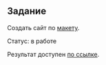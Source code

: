 ## Задание

Создать сайт по [макету](https://www.figma.com/file/7XhT5EWfZX0W6ohgd57Pny/shop).

Статус: в работе

Результат доступен [по ссылке](https://zhenyagro.github.io/LuxeFashion/).
